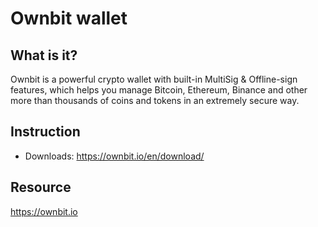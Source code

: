 # Ownbit wallet

## What is it?

Ownbit is a powerful crypto wallet with built-in MultiSig & Offline-sign features, which helps you manage Bitcoin, Ethereum, Binance and other more than thousands of coins and tokens in an extremely secure way.

## Instruction

* Downloads: <https://ownbit.io/en/download/>

## Resource

<https://ownbit.io>
